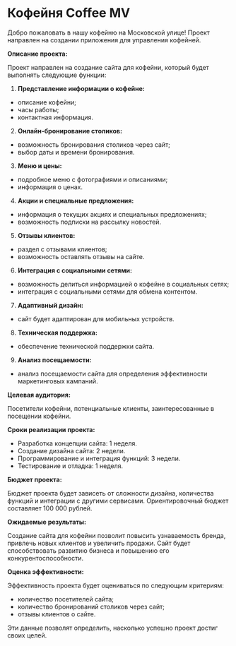 # Кофейня Coffee MV
Добро пожаловать в нашу кофейню на Московской улице! Проект направлен на создании приложения для управления кофейней.

**Описание проекта:**

Проект направлен на создание сайта для кофейни, который будет выполнять следующие функции:

1. **Представление информации о кофейне:**
* описание кофейни;
* часы работы;
* контактная информация.

2. **Онлайн-бронирование столиков:**
* возможность бронирования столиков через сайт;
* выбор даты и времени бронирования.

3. **Меню и цены:**
* подробное меню с фотографиями и описаниями;
* информация о ценах.

4. **Акции и специальные предложения:**
* информация о текущих акциях и специальных предложениях;
* возможность подписки на рассылку новостей.

5. **Отзывы клиентов:**
* раздел с отзывами клиентов;
* возможность оставлять отзывы на сайте.

6. **Интеграция с социальными сетями:**
* возможность делиться информацией о кофейне в социальных сетях;
* интеграция с социальными сетями для обмена контентом.

7. **Адаптивный дизайн:**
* сайт будет адаптирован для мобильных устройств.

8. **Техническая поддержка:**
* обеспечение технической поддержки сайта.

9. **Анализ посещаемости:**
* анализ посещаемости сайта для определения эффективности маркетинговых кампаний.

**Целевая аудитория:**

Посетители кофейни, потенциальные клиенты, заинтересованные в посещении кофейни.

**Сроки реализации проекта:**

* Разработка концепции сайта: 1 неделя.
* Создание дизайна сайта: 2 недели.
* Программирование и интеграция функций: 3 недели.
* Тестирование и отладка: 1 неделя.

**Бюджет проекта:**

Бюджет проекта будет зависеть от сложности дизайна, количества функций и интеграции с другими сервисами. Ориентировочный бюджет составляет 100 000 рублей.

**Ожидаемые результаты:**

Создание сайта для кофейни позволит повысить узнаваемость бренда, привлечь новых клиентов и увеличить продажи. Сайт будет способствовать развитию бизнеса и повышению его конкурентоспособности.

**Оценка эффективности:**

Эффективность проекта будет оцениваться по следующим критериям:
* количество посетителей сайта;
* количество бронирований столиков через сайт;
* отзывы клиентов о сайте.

Эти данные позволят определить, насколько успешно проект достиг своих целей.
